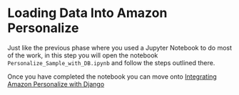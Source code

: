 # Loading Data Into Amazon Personalize

Just like the previous phase where you used a Jupyter Notebook to do most of the work, in this step you will open the notebook 
`Personalize_Sample_with_DB.ipynb` and follow the steps outlined there.

Once you have completed the notebook you can move onto [Integrating Amazon Personalize with Django](IntegratingAmazonPersonalizeWithDjango.md)

